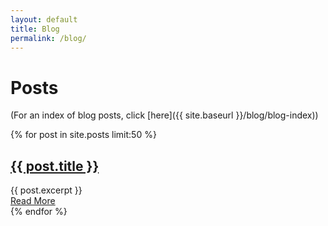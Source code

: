 ```yaml
---
layout: default
title: Blog
permalink: /blog/
---
```


# Posts

(For an index of blog posts, click [here]({{ site.baseurl }}/blog/blog-index))

<div class="posts">
    {% for post in site.posts limit:50 %}
        <article class="post">
            <h2><a href="{{ site.baseurl }}{{ post.url }}">{{ post.title }}</a></h2>
            <div class="entry">
                {{ post.excerpt }}
            </div>
            <a href="{{ site.baseurl }}{{ post.url }}" class="read-more">Read More</a>
        </article>
    {% endfor %}
</div>
